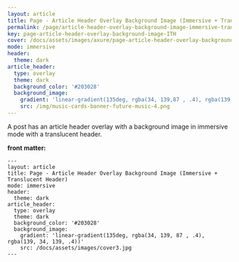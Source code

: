 ```yaml
---
layout: article
title: Page - Article Header Overlay Background Image (Immersive + Translucent Header)
permalink: /page/article-header-overlay-background-image-immersive-translucent-header.html
key: page-article-header-overlay-background-image-ITH
cover: /docs/assets/images/axure/page-article-header-overlay-background-image-immersive-translucent-header.jpg
mode: immersive
header:
  theme: dark
article_header:
  type: overlay
  theme: dark
  background_color: '#203028'
  background_image:
    gradient: 'linear-gradient(135deg, rgba(34, 139,87 , .4), rgba(139, 34, 139, .4))'
    src: /img/music-cards-banner-future-music-4.png
---
```


A post has an article header overlay with a background image in immersive mode with a translucent header.

<!--more-->

<style>
  .page__header .header__brand path {
    fill: rgba(255, 255, 255, .95);
  }
</style>

**front matter:**

    ---
    layout: article
    title: Page - Article Header Overlay Background Image (Immersive + Translucent Header)
    mode: immersive
    header:
      theme: dark
    article_header:
      type: overlay
      theme: dark
      background_color: '#203028'
      background_image:
        gradient: 'linear-gradient(135deg, rgba(34, 139, 87 , .4), rgba(139, 34, 139, .4))'
        src: /docs/assets/images/cover3.jpg
    ---

